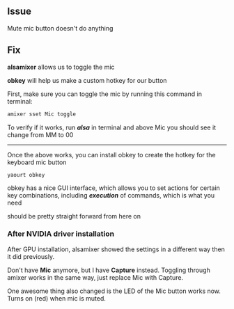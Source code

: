 ## Issue

Mute mic button doesn't do anything

## Fix

**alsamixer** allows us to toggle the mic 

**obkey** will help us make a custom hotkey for our button

First, make sure you can toggle the mic by running this command in terminal:
```bash
amixer sset Mic toggle
```
To verify if it works, run ***alsa*** in terminal and above Mic you should see it change from MM to 00

-------------------

Once the above works, you can install obkey to create the hotkey for the keyboard mic button
```code
yaourt obkey
```
obkey has a nice GUI interface, which allows you to set actions for certain key combinations, including ***execution*** of commands, which is what you need

should be pretty straight forward from here on


### After NVIDIA driver installation
After GPU installation, alsamixer showed the settings in a different way then it did previously.

Don't have **Mic** anymore, but I have **Capture** instead. Toggling through amixer works in the same way, just replace Mic with Capture.

One awesome thing also changed is the LED of the Mic button works now. Turns on (red) when mic is muted.

